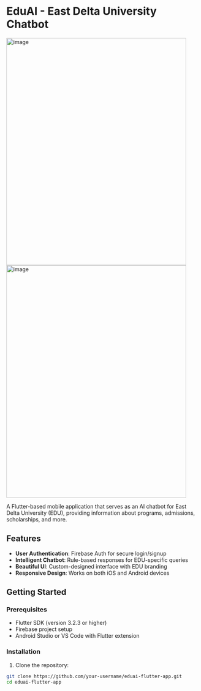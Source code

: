 # EduAI - East Delta University Chatbot
<img width="469" height="594" alt="image" src="https://github.com/user-attachments/assets/4ce9668e-a94c-4660-857d-7323fc51ad59" />

<img width="469" height="608" alt="image" src="https://github.com/user-attachments/assets/690d4f19-9f8d-4230-83b5-0791820db004" />



A Flutter-based mobile application that serves as an AI chatbot for East Delta University (EDU), providing information about programs, admissions, scholarships, and more.

## Features

- **User Authentication**: Firebase Auth for secure login/signup
- **Intelligent Chatbot**: Rule-based responses for EDU-specific queries
- **Beautiful UI**: Custom-designed interface with EDU branding
- **Responsive Design**: Works on both iOS and Android devices

## Getting Started

### Prerequisites

- Flutter SDK (version 3.2.3 or higher)
- Firebase project setup
- Android Studio or VS Code with Flutter extension

### Installation

1. Clone the repository:
```bash
git clone https://github.com/your-username/eduai-flutter-app.git
cd eduai-flutter-app
